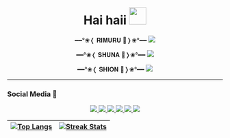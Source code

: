 <h1 align="center">Hai haii <img src="https://user-images.githubusercontent.com/1303154/88677602-1635ba80-d120-11ea-84d8-d263ba5fc3c0.gif" width="40px" alt=""><br></h1>
<p align="center">
━━°❀❬ 𝐑𝐈𝐌𝐔𝐑𝐔 🧿❭❀°━━
  <img src="https://i.ibb.co/cxRpQSN/472526.gif" />
</p>

<p align="center">
━━°❀❬ 𝐒𝐇𝐔𝐍𝐀 🌸❭❀°━━
<img src="https://i.ibb.co/sjbZd4y/download.gif" />
<p align="center">
 ━━°❀❬ 𝐒𝐇𝐈𝐎𝐍 🍇❭❀°━━ 
<img src="https://i.ibb.co/KLTbGpW/tumblr-puef9d8-Yyx1r2rp33o2-540.gif" />
</p>

------
### Social Media 🎩
<p align="center">
  <a href="https://instagram.com/ervan2525"><img src="https://img.shields.io/badge/Instagram-E4405F?style=for-the-badge&logo=instagram&logoColor=white"/> 
  <a href="https://www.facebook.com/kontol.kontolmu.1447"><img src="https://img.shields.io/badge/Facebook-%234267B2.svg?&style=for-the-badge&logo=facebook&logoColor=white" />
  <a href="https://github.com/Ervan2525"><img src="https://img.shields.io/badge/-GitHub-black?style=flat-square&logo=github" /> 
  <a href="https://wa.me/61426656718"><img src="https://img.shields.io/badge/WhatsApp-25D366?style=for-the-badge&logo=whatsapp&logoColor=white" />
  <a href="https://tiktok.com/@rimuru_kingdom"><img src="https://img.shields.io/badge/-Tiktok-black?style=flat-square&logo=tiktok" /> 
  <a href="https://youtu.be/ZjVRYfi7dhs"><img src="https://img.shields.io/badge/YouTube-Ervan-ff0000?style=for-the-badge&logo=youtube&logoColor=ff0000&link=https://youtube.com/channel/UCQV7cLK7IY_MRMHH4phQORQ" /><br>
</p>
<!-- First Badge -->

<!-- Seconds Badge -->
| [![Top Langs][top-langs]][github]  | [![Streak Stats][streaks]][github] |
| :--------------------------------: | :--------------------------------: |

<!-- VARIABLES -->

<!-- links only -->
[github]: https://github.com/Ervan2525
[instagram]: https://instagram.com/ervan2525
[twitter]: https://twitter.com/ervan2525
<!-- end of links only -->

<!-- platforms & tools badge -->
[linux]: https://img.shields.io/badge/Linux-FCC624?style=for-the-badge&logo=linux&logoColor=black "Linux"
[manjaro]: https://img.shields.io/badge/Manjaro-35BF5C?style=for-the-badge&logo=Manjaro&logoColor=white "Manjaro"
[vscode]: https://img.shields.io/badge/Code-0078d7.svg?style=for-the-badge&logo=visual-studio-code&logoColor=white "VSCode"
[vim]: https://img.shields.io/badge/VIM-%2311AB00.svg?style=for-the-badge&logo=vim&logoColor=white "Vim"

<!-- frameworks & runtimes badges -->
[nodejs]: https://img.shields.io/badge/node.js-%2311AB00.svg?style=for-the-badge&logo=node.js&logoColor=white "Node.JS"
[c]: https://img.shields.io/badge/c-%2300599C.svg?style=for-the-badge&logo=c&logoColor=white "C"
[python]: https://img.shields.io/badge/Python-14354C?style=for-the-badge&logo=python&logoColor=white "Python"

<!-- biggest badge -->
[readme-stats]: https://github-readme-stats.vercel.app/api?username=lendradx&theme=react&show_icons=true&hide_border=true "Github Stats"
[top-langs]: https://github-readme-stats.vercel.app/api/top-langs/?username=lendradx&layout=compact&theme=react&hide_border=true "Top Langs"
[trophys]: https://github-profile-trophy.vercel.app/?username=lendradx&theme=discord&column=3&margin-w=8&margin-h=8&no-frame=true "Trophy Cards"
[contribution-graph]: https://activity-graph.herokuapp.com/graph?username=lendradx&theme=react-dark&hide_border=true&custom_title=Contribution%20of%20the%20Year "Contribution Graph"
[streaks]: https://github-readme-streak-stats.herokuapp.com?user=lendradx&theme=react&hide_border=true&date_format=M%20j%5B%2C%20Y%5D "Streak Stats"
<!-- end of biggest badge -->

<!-- end of VARIABLES -->

<!-- 
-->
